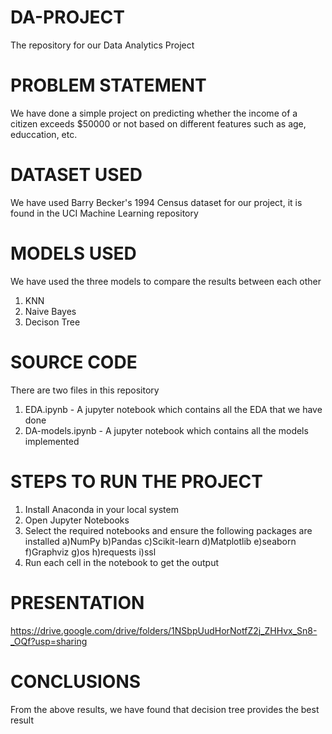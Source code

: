 # DA-PROJECT
The repository for our Data Analytics Project

# PROBLEM STATEMENT
We have done a simple project on predicting whether the income of a citizen exceeds $50000 or not based on different features such as age, educcation, etc.

# DATASET USED
We have used Barry Becker's 1994 Census dataset for our project, it is found in the UCI Machine Learning repository

# MODELS USED
We have used the three models to compare the results between each other
  1) KNN
  2) Naive Bayes
  3) Decison Tree

# SOURCE CODE
There are two files in this repository
  1) EDA.ipynb -  A jupyter notebook which contains all the EDA that we have done
  2) DA-models.ipynb - A jupyter notebook which contains all the models implemented

# STEPS TO RUN THE PROJECT
  1) Install Anaconda in your local system
  2) Open Jupyter Notebooks
  3) Select the required notebooks and ensure the following packages are installed
      a)NumPy
      b)Pandas
      c)Scikit-learn
      d)Matplotlib
      e)seaborn
      f)Graphviz
      g)os
      h)requests
      i)ssl
  4) Run each cell in the notebook to get the output

# PRESENTATION
https://drive.google.com/drive/folders/1NSbpUudHorNotfZ2j_ZHHvx_Sn8-_OQf?usp=sharing

# CONCLUSIONS
From the above results, we have found that decision tree provides the best result
      
